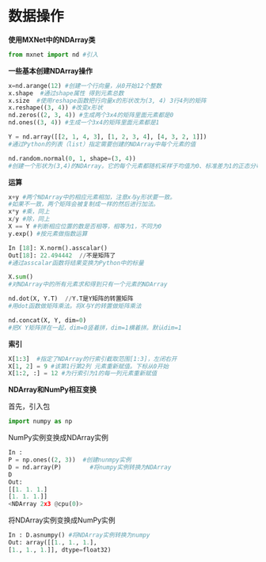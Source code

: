 # 数据操作

**使用MXNet中的NDArray类**

```python
from mxnet import nd #引入
```

**一些基本创建NDArray操作**

```python
x=nd.arange(12) #创建一个行向量，从0开始12个整数
x.shape  #通过shape属性 得到元素总数
x.size  #使⽤reshape函数把⾏向量x的形状改为(3, 4) 3⾏4列的矩阵
x.reshape((3, 4)) #改变x形状
nd.zeros((2, 3, 4)) #生成两个3x4的矩阵里面元素都是0
nd.ones((3, 4)) #生成一个3x4的矩阵里面元素都是1

Y = nd.array([[2, 1, 4, 3], [1, 2, 3, 4], [4, 3, 2, 1]]) 
#通过Python的列表（list）指定需要创建的NDArray中每个元素的值

nd.random.normal(0, 1, shape=(3, 4)) 
#创建⼀个形状为(3,4)的NDArray。它的每个元素都随机采样于均值为0、标准差为1的正态分布
```

**运算**

```python
x+y #两个NDArray中的相应元素相加，注意x与y形状要一致。
#如果不一致，两个矩阵会被复制成一样的然后进行加法。
x*y #乘，同上
x/y #除，同上
X == Y #判断相应位置的数是否相等，相等为1，不同为0
y.exp() #按元素做指数运算

In [18]: X.norm().asscalar()
Out[18]: 22.494442  //不是矩阵了
#通过asscalar函数将结果变换为Python中的标量

X.sum() 
#对NDArray中的所有元素求和得到只有⼀个元素的NDArray

nd.dot(X, Y.T)  //Y.T是Y矩阵的转置矩阵
#⽤dot函数做矩阵乘法。将X与Y的转置做矩阵乘法

nd.concat(X, Y, dim=0) 
#把X Y矩阵拼在一起，dim=0竖着拼，dim=1横着拼。默认dim=1
```

**索引**

```python
X[1:3]  #指定了NDArray的⾏索引截取范围[1:3]，左闭右开
X[1, 2] = 9 #该第1行第2列 元素重新赋值。下标从0开始
X[1:2, :] = 12 #为⾏索引为1的每⼀列元素重新赋值
```

**NDArray和NumPy相互变换**

首先，引入包

```python
import numpy as np
```

NumPy实例变换成NDArray实例

```python
In : 
P = np.ones((2, 3))  #创建nunmpy实例
D = nd.array(P)        #将numpy实例转换为NDArray
D
Out:
[[1. 1. 1.]
[1. 1. 1.]]
<NDArray 2x3 @cpu(0)>
```

将NDArray实例变换成NumPy实例

```python
In : D.asnumpy() #将NDArray实例转换为numpy
Out: array([[1., 1., 1.],
[1., 1., 1.]], dtype=float32)
```

